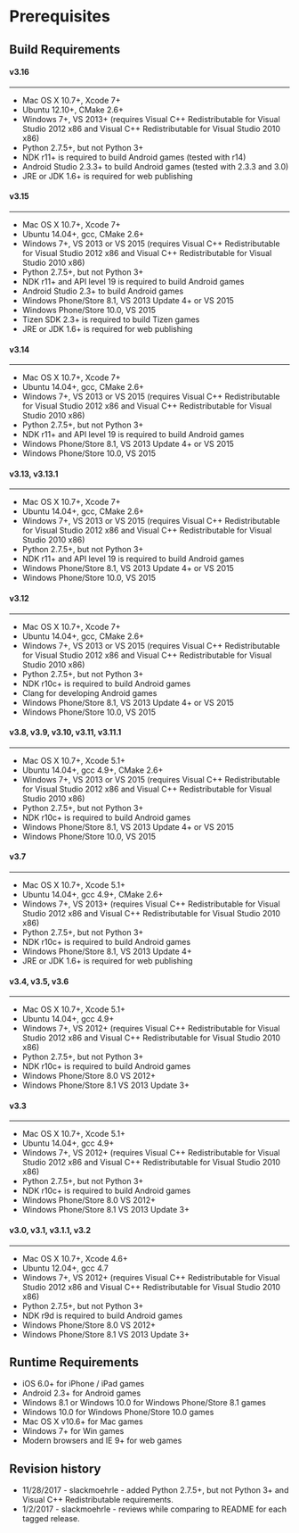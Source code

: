 # Prerequisites

**Build Requirements**
------------------
#### v3.16
---
* Mac OS X 10.7+, Xcode 7+
* Ubuntu 12.10+, CMake 2.6+
* Windows 7+, VS 2013+ (requires Visual C++ Redistributable for Visual Studio 2012 x86 and Visual C++ Redistributable for Visual Studio 2010 x86)
* Python 2.7.5+, but not Python 3+
* NDK r11+ is required to build Android games (tested with r14)
* Android Studio 2.3.3+ to build Android games (tested with 2.3.3 and 3.0)
* JRE or JDK 1.6+ is required for web publishing

#### v3.15
---
* Mac OS X 10.7+, Xcode 7+
* Ubuntu 14.04+, gcc, CMake 2.6+
* Windows 7+, VS 2013 or VS 2015 (requires Visual C++ Redistributable for Visual Studio 2012 x86 and Visual C++ Redistributable for Visual Studio 2010 x86)
* Python 2.7.5+, but not Python 3+
* NDK r11+ and API level 19 is required to build Android games
* Android Studio 2.3+ to build Android games
* Windows Phone/Store 8.1, VS 2013 Update 4+ or VS 2015
* Windows Phone/Store 10.0, VS 2015
* Tizen SDK 2.3+ is required to build Tizen games
* JRE or JDK 1.6+ is required for web publishing

#### v3.14
---
* Mac OS X 10.7+, Xcode 7+
* Ubuntu 14.04+, gcc, CMake 2.6+
* Windows 7+, VS 2013 or VS 2015 (requires Visual C++ Redistributable for Visual Studio 2012 x86 and Visual C++ Redistributable for Visual Studio 2010 x86)
* Python 2.7.5+, but not Python 3+
* NDK r11+ and API level 19 is required to build Android games
* Windows Phone/Store 8.1, VS 2013 Update 4+ or VS 2015
* Windows Phone/Store 10.0, VS 2015

#### v3.13, v3.13.1
---
* Mac OS X 10.7+, Xcode 7+
* Ubuntu 14.04+, gcc, CMake 2.6+
* Windows 7+, VS 2013 or VS 2015 (requires Visual C++ Redistributable for Visual Studio 2012 x86 and Visual C++ Redistributable for Visual Studio 2010 x86)
* Python 2.7.5+, but not Python 3+
* NDK r11+ and API level 19 is required to build Android games
* Windows Phone/Store 8.1, VS 2013 Update 4+ or VS 2015
* Windows Phone/Store 10.0, VS 2015

#### v3.12
---
* Mac OS X 10.7+, Xcode 7+
* Ubuntu 14.04+, gcc, CMake 2.6+
* Windows 7+, VS 2013 or VS 2015 (requires Visual C++ Redistributable for Visual Studio 2012 x86 and Visual C++ Redistributable for Visual Studio 2010 x86)
* Python 2.7.5+, but not Python 3+
* NDK r10c+ is required to build Android games
* Clang for developing Android games
* Windows Phone/Store 8.1, VS 2013 Update 4+ or VS 2015
* Windows Phone/Store 10.0, VS 2015

#### v3.8, v3.9, v3.10, v3.11, v3.11.1
---
* Mac OS X 10.7+, Xcode 5.1+
* Ubuntu 14.04+, gcc 4.9+, CMake 2.6+
* Windows 7+, VS 2013 or VS 2015 (requires Visual C++ Redistributable for Visual Studio 2012 x86 and Visual C++ Redistributable for Visual Studio 2010 x86)
* Python 2.7.5+, but not Python 3+
* NDK r10c+ is required to build Android games
* Windows Phone/Store 8.1, VS 2013 Update 4+ or VS 2015
* Windows Phone/Store 10.0, VS 2015

#### v3.7
---
* Mac OS X 10.7+, Xcode 5.1+
* Ubuntu 14.04+, gcc 4.9+, CMake 2.6+
* Windows 7+, VS 2013+ (requires Visual C++ Redistributable for Visual Studio 2012 x86 and Visual C++ Redistributable for Visual Studio 2010 x86)
* Python 2.7.5+, but not Python 3+
* NDK r10c+ is required to build Android games
* Windows Phone/Store 8.1, VS 2013 Update 4+
* JRE or JDK 1.6+ is required for web publishing

#### v3.4, v3.5, v3.6
---
* Mac OS X 10.7+, Xcode 5.1+
* Ubuntu 14.04+, gcc 4.9+
* Windows 7+, VS 2012+ (requires Visual C++ Redistributable for Visual Studio 2012 x86 and Visual C++ Redistributable for Visual Studio 2010 x86)
* Python 2.7.5+, but not Python 3+
* NDK r10c+ is required to build Android games
* Windows Phone/Store 8.0 VS 2012+
* Windows Phone/Store 8.1 VS 2013 Update 3+


#### v3.3
---
* Mac OS X 10.7+, Xcode 5.1+
* Ubuntu 14.04+, gcc 4.9+
* Windows 7+, VS 2012+ (requires Visual C++ Redistributable for Visual Studio 2012 x86 and Visual C++ Redistributable for Visual Studio 2010 x86)
* Python 2.7.5+, but not Python 3+
* NDK r10c+ is required to build Android games
* Windows Phone/Store 8.0 VS 2012+
* Windows Phone/Store 8.1 VS 2013 Update 3+

#### v3.0, v3.1, v3.1.1, v3.2
---
* Mac OS X 10.7+, Xcode 4.6+
* Ubuntu 12.04+, gcc 4.7
* Windows 7+, VS 2012+ (requires Visual C++ Redistributable for Visual Studio 2012 x86 and Visual C++ Redistributable for Visual Studio 2010 x86)
* Python 2.7.5+, but not Python 3+
* NDK r9d is required to build Android games
* Windows Phone/Store 8.0 VS 2012+
* Windows Phone/Store 8.1 VS 2013 Update 3+

**Runtime Requirements**
--------------------

* iOS 6.0+ for iPhone / iPad games
* Android 2.3+ for Android games
* Windows 8.1 or Windows 10.0 for Windows Phone/Store 8.1 games
* Windows 10.0 for Windows Phone/Store 10.0  games
* Mac OS X v10.6+ for Mac games
* Windows 7+ for Win games
* Modern browsers and IE 9+ for web games

## Revision history
* 11/28/2017 - slackmoehrle - added Python 2.7.5+, but not Python 3+ and Visual C++ Redistributable requirements.
* 1/2/2017 - slackmoehrle - reviews while comparing to README for each tagged release.
